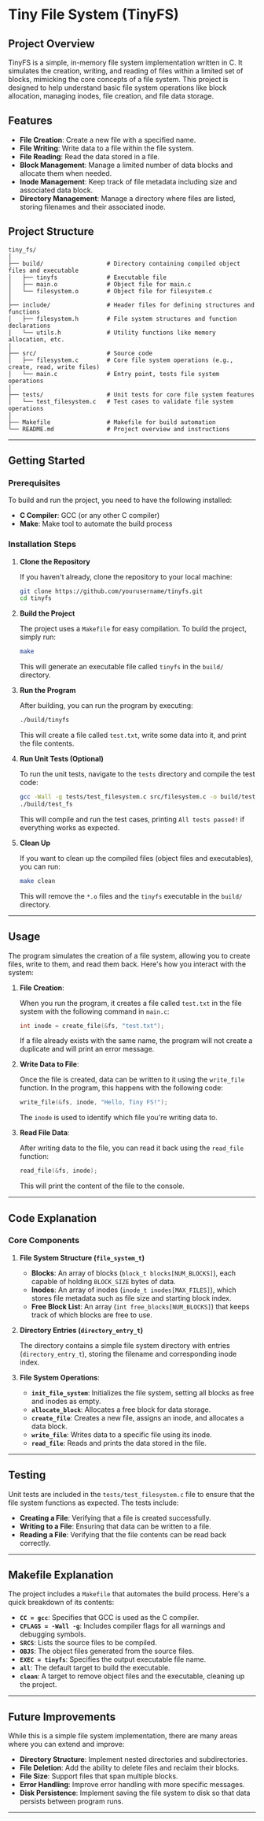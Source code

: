 # **Tiny File System (TinyFS)**

## **Project Overview**

TinyFS is a simple, in-memory file system implementation written in C. It simulates the creation, writing, and reading of files within a limited set of blocks, mimicking the core concepts of a file system. This project is designed to help understand basic file system operations like block allocation, managing inodes, file creation, and file data storage.

## **Features**

- **File Creation**: Create a new file with a specified name.
- **File Writing**: Write data to a file within the file system.
- **File Reading**: Read the data stored in a file.
- **Block Management**: Manage a limited number of data blocks and allocate them when needed.
- **Inode Management**: Keep track of file metadata including size and associated data block.
- **Directory Management**: Manage a directory where files are listed, storing filenames and their associated inode.

## **Project Structure**

```
tiny_fs/
│
├── build/                  # Directory containing compiled object files and executable
│   ├── tinyfs              # Executable file
│   ├── main.o              # Object file for main.c
│   └── filesystem.o        # Object file for filesystem.c
│
├── include/                # Header files for defining structures and functions
│   ├── filesystem.h        # File system structures and function declarations
│   └── utils.h             # Utility functions like memory allocation, etc.
│
├── src/                    # Source code
│   ├── filesystem.c        # Core file system operations (e.g., create, read, write files)
│   └── main.c              # Entry point, tests file system operations
│
├── tests/                  # Unit tests for core file system features
│   └── test_filesystem.c   # Test cases to validate file system operations
│
├── Makefile                # Makefile for build automation
└── README.md               # Project overview and instructions
```

---

## **Getting Started**

### **Prerequisites**

To build and run the project, you need to have the following installed:

- **C Compiler**: GCC (or any other C compiler)
- **Make**: Make tool to automate the build process

### **Installation Steps**

1. **Clone the Repository**

   If you haven't already, clone the repository to your local machine:

   ```bash
   git clone https://github.com/yourusername/tinyfs.git
   cd tinyfs
   ```

2. **Build the Project**

   The project uses a `Makefile` for easy compilation. To build the project, simply run:

   ```bash
   make
   ```

   This will generate an executable file called `tinyfs` in the `build/` directory.

3. **Run the Program**

   After building, you can run the program by executing:

   ```bash
   ./build/tinyfs
   ```

   This will create a file called `test.txt`, write some data into it, and print the file contents.

4. **Run Unit Tests (Optional)**

   To run the unit tests, navigate to the `tests` directory and compile the test code:

   ```bash
   gcc -Wall -g tests/test_filesystem.c src/filesystem.c -o build/test_fs
   ./build/test_fs
   ```

   This will compile and run the test cases, printing `All tests passed!` if everything works as expected.

5. **Clean Up**

   If you want to clean up the compiled files (object files and executables), you can run:

   ```bash
   make clean
   ```

   This will remove the `*.o` files and the `tinyfs` executable in the `build/` directory.

---

## **Usage**

The program simulates the creation of a file system, allowing you to create files, write to them, and read them back. Here's how you interact with the system:

1. **File Creation**:

   When you run the program, it creates a file called `test.txt` in the file system with the following command in `main.c`:

   ```c
   int inode = create_file(&fs, "test.txt");
   ```

   If a file already exists with the same name, the program will not create a duplicate and will print an error message.

2. **Write Data to File**:

   Once the file is created, data can be written to it using the `write_file` function. In the program, this happens with the following code:

   ```c
   write_file(&fs, inode, "Hello, Tiny FS!");
   ```

   The `inode` is used to identify which file you're writing data to.

3. **Read File Data**:

   After writing data to the file, you can read it back using the `read_file` function:

   ```c
   read_file(&fs, inode);
   ```

   This will print the content of the file to the console.

---

## **Code Explanation**

### **Core Components**

1. **File System Structure (`file_system_t`)**

   - **Blocks**: An array of blocks (`block_t blocks[NUM_BLOCKS]`), each capable of holding `BLOCK_SIZE` bytes of data.
   - **Inodes**: An array of inodes (`inode_t inodes[MAX_FILES]`), which stores file metadata such as file size and starting block index.
   - **Free Block List**: An array (`int free_blocks[NUM_BLOCKS]`) that keeps track of which blocks are free to use.

2. **Directory Entries (`directory_entry_t`)**

   The directory contains a simple file system directory with entries (`directory_entry_t`), storing the filename and corresponding inode index.

3. **File System Operations**:
   - **`init_file_system`**: Initializes the file system, setting all blocks as free and inodes as empty.
   - **`allocate_block`**: Allocates a free block for data storage.
   - **`create_file`**: Creates a new file, assigns an inode, and allocates a data block.
   - **`write_file`**: Writes data to a specific file using its inode.
   - **`read_file`**: Reads and prints the data stored in the file.

---

## **Testing**

Unit tests are included in the `tests/test_filesystem.c` file to ensure that the file system functions as expected. The tests include:

- **Creating a File**: Verifying that a file is created successfully.
- **Writing to a File**: Ensuring that data can be written to a file.
- **Reading a File**: Verifying that the file contents can be read back correctly.

---

## **Makefile Explanation**

The project includes a `Makefile` that automates the build process. Here's a quick breakdown of its contents:

- **`CC = gcc`**: Specifies that GCC is used as the C compiler.
- **`CFLAGS = -Wall -g`**: Includes compiler flags for all warnings and debugging symbols.
- **`SRCS`**: Lists the source files to be compiled.
- **`OBJS`**: The object files generated from the source files.
- **`EXEC = tinyfs`**: Specifies the output executable file name.
- **`all`**: The default target to build the executable.
- **`clean`**: A target to remove object files and the executable, cleaning up the project.

---

## **Future Improvements**

While this is a simple file system implementation, there are many areas where you can extend and improve:

- **Directory Structure**: Implement nested directories and subdirectories.
- **File Deletion**: Add the ability to delete files and reclaim their blocks.
- **File Size**: Support files that span multiple blocks.
- **Error Handling**: Improve error handling with more specific messages.
- **Disk Persistence**: Implement saving the file system to disk so that data persists between program runs.

---
